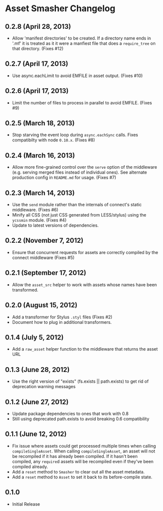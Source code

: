 # Asset Smasher Changelog

## 0.2.8 (April 28, 2013)

- Allow 'manifest directories' to be created. If a directory name ends in '.mf' it is treated as it it were a manfiest file that does a `require_tree` on that directory. (Fixes #12)

## 0.2.7 (April 17, 2013)

- Use async.eachLimit to avoid EMFILE in asset output. (Fixes #10)

## 0.2.6 (April 17, 2013)

- Limit the number of files to process in parallel to avoid EMFILE. (Fixes #9)

## 0.2.5 (March 18, 2013)

- Stop starving the event loop during `async.eachSync` calls. Fixes compatibilty with node `0.10.x`. (Fixes #8)

## 0.2.4 (March 16, 2013)

- Allow more fine-grained control over the `serve` option of the middleware (e.g. serving merged files instead of individual ones). See alternate production config in `README.md` for usage. (Fixes #7)

## 0.2.3 (March 14, 2013)

- Use the `send` module rather than the internals of connect's static middleware. (Fixes #6)
- Minify all CSS (not just CSS generated from LESS/stylus) using the `ycssmin` module. (Fixes #4)
- Update to latest versions of dependencies.

## 0.2.2 (November 7, 2012)

- Ensure that concurrent requests for assets are correctly compiled by the connect middleware (Fixes #5)

## 0.2.1 (September 17, 2012)

- Allow the `asset_src` helper to work with assets whose names have been transformed.

## 0.2.0 (August 15, 2012)

- Add a transformer for Stylus `.styl` files (Fixes #2)
- Document how to plug in additional transformers.

## 0.1.4 (July 5, 2012)

- Add a `raw_asset` helper function to the middleware that returns the asset URL

## 0.1.3 (June 28, 2012)

- Use the right version of "exists" (fs.exists || path.exists) to get rid of deprecation warning messages

## 0.1.2 (June 27, 2012)

- Update package dependencies to ones that work with 0.8
- Still using deprecated path.exists to avoid breaking 0.6 compatibility

## 0.1.1 (June 12, 2012)

- Fix issue where assets could get processed multiple times when calling `compileSingleAsset`.  When calling `compileSingleAsset`, an asset will not be recompiled if it has already been compiled.  If it hasn't been compiled, any `require`d assets will be recompiled even if they've been compiled already.
- Add a `reset` method to `Smasher` to clear out all the asset metadata.
- Add a `reset` method to `Asset` to set it back to its before-compile state.

## 0.1.0

- Initial Release
